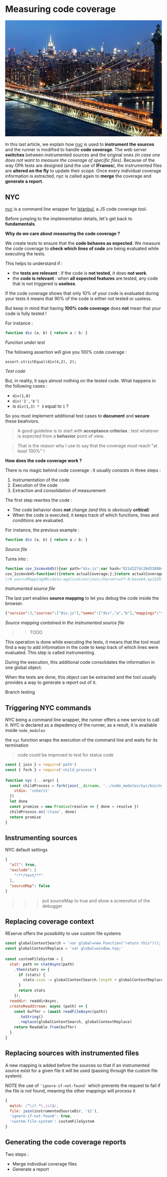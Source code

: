 # Measuring code coverage

![nyc](nyc.jpg)

In this last article, we explain how [nyc](https://www.npmjs.com/package/nyc) is used to **instrument the sources** and the runner is modified to handle **code coverage**. The web server **switches** between instrumented sources and the original ones *(in case one does not want to measure the coverage of specific files)*. Because of the way OPA tests are designed (and the use of **IFrames**), the instrumented files are **altered on the fly** to update their scope. Once every individual coverage information is extracted, nyc is called again to **merge** the coverage and **generate a report**.

## NYC

[nyc](https://www.npmjs.com/package/nyc) is a command line wrapper for [Istanbul](https://www.npmjs.com/package/istanbul), a JS code coverage tool.

Before jumping to the implementation details, let's get back to **fundamentals**.

**Why do we care about measuring the code coverage ?**

We create tests to ensure that the **code behaves as expected**. We measure the code coverage to **check which lines of code** are being evaluated while executing the tests.

This helps to understand if :
* the **tests are relevant** : if the code is **not tested**, it does **not work**.
* the **code is relevant** : when **all expected features** are tested, any code that is not triggered is **useless**.

If the code coverage shows that only 10% of your code is evaluated during your tests it means that 90% of the code is either not tested or useless.

But keep in mind that having **100% code coverage** does **not** mean that your code is fully tested !

For instance :

```javascript
function div (a, b) { return a / b; }
```
*Function under test*

The following assertion will give you 100% code coverage :

```
assert.strictEqual(div(4,2), 2);
```
*Test code*

But, in reality, it says almost nothing on the tested code. What happens in the following cases :
* `div(1,0)`
* `div('1','b')`
* is `div(1,3) * 3` equal to `1` ?

So you must implement additional test cases to **document** and **secure** these beahviors.

> A good guideline is to start with **acceptance criterias** : test whatever is expected from a **behavior** point of view.

> That is the reason why I use to say that the coverage must reach "at least 100%" !

**How does the code coverage work ?**

There is no magic behind code coverage : it usually consists in three steps : 
1. Instrumentation of the code
2. Execution of the code
3. Extraction and consolidation of measurement

The first step rewrites the code :
* The code behavior does **not** change *(and this is obviously **critical**)*
* When the code is executed, it keeps track of which functions, lines and conditions are evaluated.

For instance, the previous example :

```javascript
function div (a, b) { return a / b; }
```
*Source file*

Turns into :

```javascript
function cov_1scmxvb45(){var path="div.js";var hash="021d227dc28d530884d8c843c2806b96b01d5347";var global=new Function("return this")();var gcv="__coverage__";var coverageData={path:"div.js",statementMap:{"0":{start:{line:1,column:22},end:{line:1,column:35}}},fnMap:{"0":{name:"div",decl:{start:{line:1,column:9},end:{line:1,column:12}},loc:{start:{line:1,column:20},end:{line:1,column:37}},line:1}},branchMap:{},s:{"0":0},f:{"0":0},b:{},_coverageSchema:"1a1c01bbd47fc00a2c39e90264f33305004495a9",hash:"021d227dc28d530884d8c843c2806b96b01d5347"};var coverage=global[gcv]||(global[gcv]={});if(!coverage[path]||coverage[path].hash!==hash){coverage[path]=coverageData;}var actualCoverage=coverage[path];{// @ts-ignore
cov_1scmxvb45=function(){return actualCoverage;};}return actualCoverage;}cov_1scmxvb45();function div(a,b){cov_1scmxvb45().f[0]++;cov_1scmxvb45().s[0]++;return a/b;}
//# sourceMappingURL=data:application/json;charset=utf-8;base64,eyJ2ZXJzaW9uIjozLCJzb3VyY2VzIjpbImRpdi5qcyJdLCJuYW1lcyI6WyJkaXYiLCJhIiwiYiJdLCJtYXBwaW5ncyI6Inl6QkFlWTt5RkFmWixRQUFTQSxDQUFBQSxHQUFULENBQWNDLENBQWQsQ0FBaUJDLENBQWpCLENBQW9CLCtDQUFFLE1BQU9ELENBQUFBLENBQUMsQ0FBR0MsQ0FBWCxDQUFlIiwic291cmNlc0NvbnRlbnQiOlsiZnVuY3Rpb24gZGl2IChhLCBiKSB7IHJldHVybiBhIC8gYjsgfSJdfQ==
```
*Instrumented source file*

The last part enables **source mapping** to let you debug the code inside the browser.

```json
{"version":3,"sources":["div.js"],"names":["div","a","b"],"mappings":"yzBAeY;yFAfZ,QAASA,CAAAA,GAAT,CAAcC,CAAd,CAAiBC,CAAjB,CAAoB,+CAAE,MAAOD,CAAAA,CAAC,CAAGC,CAAX,CAAe","sourcesContent":["function div (a, b) { return a / b; }"]}
```
*Source mapping contained in the instrumented source file*

>> TODO

This operation is done while executing the tests, it means that the tool must find a way to add information in the code to keep track of which lines were evaluated. This step is called instrumenting.

During the execution, this additional code consolidates the information in one global object.

When the tests are done, this object can be extracted and the tool usually provides a way to generate a report out of it.

Branch testing

## Triggering NYC commands

NYC being a command line wrapper, the runner offers a new service to call it. NYC is declared as a depedency of the runner, as a result, it is available inside `node_modules`

the `nyc` function wraps the execution of the command line and waits for its termination

> code could be improved to test for status code

```javascript
const { join } = require('path')
const { fork } = require('child_process')

function nyc (...args) {
  const childProcess = fork(join(__dirname, '../node_modules/nyc/bin/nyc.js'), args, {
    stdio: 'inherit'
  })
  let done
  const promise = new Promise(resolve => { done = resolve })
  childProcess.on('close', done)
  return promise
}
```

## Instrumenting sources

NYC default settings
```json
{
  "all": true,
  "exclude": [
    "!**/test/**"
  ],
  "sourceMap": false
}
```

>>> put sourceMap to true and show a screenshot of the debugger


## Replacing coverage context

REserve offers the possibility to use custom file systems

```javascript
const globalContextSearch = 'var global=new Function("return this")();'
const globalContextReplace = 'var global=window.top;'

const customFileSystem = {
  stat: path => statAsync(path)
    .then(stats => {
      if (stats) {
        stats.size -= globalContextSearch.length + globalContextReplace.length
      }
      return stats
    }),
  readdir: readdirAsync,
  createReadStream: async (path) => {
    const buffer = (await readFileAsync(path))
      .toString()
      .replace(globalContextSearch, globalContextReplace)
    return Readable.from(buffer)
  }
}
```

## Replacing sources with instrumented files

A new mapping is added before the sources so that if an instrumented source exist for a given file it will be used (passing through the custom file system).

NOTE the use of `'ignore-if-not-found'` which prevents the request to fail if the file is not found, meaning the other mappings will process it

```javascript
{
  match: /^\/(.*\.js)$/,
  file: join(instrumentedSourceDir, '$1'),
  'ignore-if-not-found': true,
  'custom-file-system': customFileSystem
}
```

## Generating the code coverage reports

Two steps :
- Merge individual coverage files
- Generate a report


